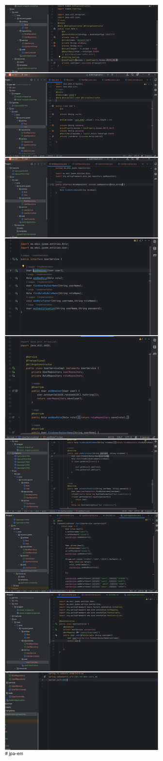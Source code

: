 <img src="Captures/Capturetp09.PNG">
<img src="Captures/CaptureTP010.PNG">
<img src="Captures/Capturetp11.PNG">
<img src="Captures/Capturetp12.PNG">
<img src="Captures/Capturetp13.PNG">
<img src="Captures/Capturetp14.PNG">
<img src="Captures/Capturetp15.PNG">
<img src="Captures/Capturetp16.PNG">
<img src="Captures/Capturetp17.PNG">
#   j p a - e m 
 
 